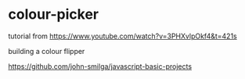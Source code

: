 
# colour-picker

tutorial from https://www.youtube.com/watch?v=3PHXvlpOkf4&t=421s

building a colour flipper

https://github.com/john-smilga/javascript-basic-projects
